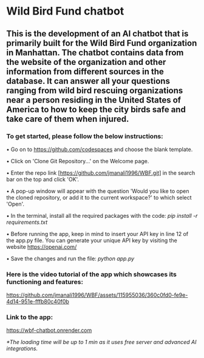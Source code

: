# Wild Bird Fund chatbot

## This is the development of an AI chatbot that is primarily built for the Wild Bird Fund organization in Manhattan. The chatbot contains data from the website of the organization and other information from different sources in the database. It can answer all your questions ranging from wild bird rescuing organizations near a person residing in the United States of America to how to keep the city birds safe and take care of them when injured.

### To get started, please follow the below instructions:

• Go on to https://github.com/codespaces and choose the blank template.

• Click on 'Clone Git Repository...' on the Welcome page.

• Enter the repo link [https://github.com/jmanali1996/WBF.git] in the search bar on the top and click 'OK'.

• A pop-up window will appear with the question 'Would you like to open the cloned repository, or add it to the current workspace?' to which select 'Open'.

• In the terminal, install all the required packages with the code: _pip install -r requirements.txt_

• Before running the app, keep in mind to insert your API key in line 12 of the app.py file. You can generate your unique API key by visiting the website https://openai.com/  

• Save the changes and run the file: _python app.py_


### Here is the video tutorial of the app which showcases its functioning and features:

https://github.com/jmanali1996/WBF/assets/115955036/360c0fd0-fe9e-4d14-951e-fffb80c40f0b


### Link to the app:

https://wbf-chatbot.onrender.com

_*The loading time will be up to 1 min as it uses free server and advanced AI integrations._
